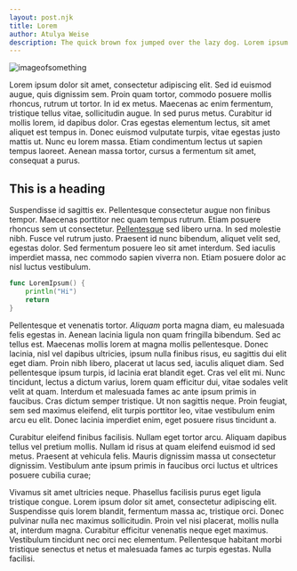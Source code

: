 ```yaml
---
layout: post.njk
title: Lorem
author: Atulya Weise
description: The quick brown fox jumped over the lazy dog. Lorem ipsum dolor sit amet.
---
```


![imageofsomething](https://natureconservancy-h.assetsadobe.com/is/image/content/dam/tnc/nature/en/photos/Zugpsitze_mountain.jpg?crop=0,176,3008,1654&wid=4000&hei=2200&scl=0.752)

Lorem ipsum dolor sit amet, consectetur adipiscing elit. Sed id euismod augue, quis dignissim sem. Proin quam tortor, commodo posuere mollis rhoncus, rutrum ut tortor. In id ex metus. Maecenas ac enim fermentum, tristique tellus vitae, sollicitudin augue. In sed purus metus. Curabitur id mollis lorem, id dapibus dolor. Cras egestas elementum lectus, sit amet aliquet est tempus in. Donec euismod vulputate turpis, vitae egestas justo mattis ut. Nunc eu lorem massa. Etiam condimentum lectus ut sapien tempus laoreet. Aenean massa tortor, cursus a fermentum sit amet, consequat a purus.

## This is a heading

Suspendisse id sagittis ex. Pellentesque consectetur augue non finibus tempor. Maecenas porttitor nec quam tempus rutrum. Etiam posuere rhoncus sem ut consectetur. [Pellentesque](https://google.com/) sed libero urna. In sed molestie nibh. Fusce vel rutrum justo. Praesent id nunc bibendum, aliquet velit sed, egestas dolor. Sed fermentum posuere leo sit amet interdum. Sed iaculis imperdiet massa, nec commodo sapien viverra non. Etiam posuere dolor ac nisl luctus vestibulum.
```go
func LoremIpsum() {
    println("Hi")
    return
}
```
Pellentesque et venenatis tortor. *Aliquam* porta magna diam, eu malesuada felis egestas in. Aenean lacinia ligula non quam fringilla bibendum. Sed ac tellus est. Maecenas mollis lorem at magna mollis pellentesque. Donec lacinia, nisl vel dapibus ultricies, ipsum nulla finibus risus, eu sagittis dui elit eget diam. Proin nibh libero, placerat ut lacus sed, iaculis aliquet diam. Sed pellentesque ipsum turpis, id lacinia erat blandit eget. Cras vel elit mi. Nunc tincidunt, lectus a dictum varius, lorem quam efficitur dui, vitae sodales velit velit at quam. Interdum et malesuada fames ac ante ipsum primis in faucibus. Cras dictum semper tristique. Ut non sagittis neque. Proin feugiat, sem sed maximus eleifend, elit turpis porttitor leo, vitae vestibulum enim arcu eu elit. Donec lacinia imperdiet enim, eget posuere risus tincidunt a.

Curabitur eleifend finibus facilisis. Nullam eget tortor arcu. Aliquam dapibus tellus vel pretium mollis. Nullam id risus at quam eleifend euismod id sed metus. Praesent at vehicula felis. Mauris dignissim massa ut consectetur dignissim. Vestibulum ante ipsum primis in faucibus orci luctus et ultrices posuere cubilia curae;

Vivamus sit amet ultricies neque. Phasellus facilisis purus eget ligula tristique congue. Lorem ipsum dolor sit amet, consectetur adipiscing elit. Suspendisse quis lorem blandit, fermentum massa ac, tristique orci. Donec pulvinar nulla nec maximus sollicitudin. Proin vel nisi placerat, mollis nulla at, interdum magna. Curabitur efficitur venenatis neque eget maximus. Vestibulum tincidunt nec orci nec elementum. Pellentesque habitant morbi tristique senectus et netus et malesuada fames ac turpis egestas. Nulla facilisi. 
